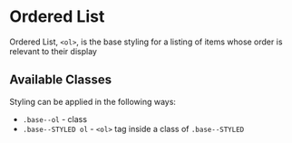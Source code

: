 # Ordered List

Ordered List, `<ol>`, is the base styling for a listing of items whose order is relevant to their display

## Available Classes

Styling can be applied in the following ways:

* `.base--ol` - class
* `.base--STYLED ol` - `<ol>` tag inside a class of `.base--STYLED`
